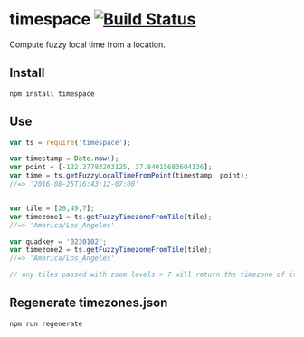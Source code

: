 # timespace [![Build Status](https://travis-ci.org/mapbox/timespace.svg?branch=master)](https://travis-ci.org/mapbox/timespace)
Compute fuzzy local time from a location.


## Install
```
npm install timespace
```

## Use
```js
var ts = require('timespace');

var timestamp = Date.now();
var point = [-122.27783203125, 37.84015683604136];
var time = ts.getFuzzyLocalTimeFromPoint(timestamp, point);
//=> '2016-08-25T16:43:12-07:00'


var tile = [20,49,7];
var timezone1 = ts.getFuzzyTimezoneFromTile(tile);
//=> 'America/Los_Angeles'

var quadkey = '0230102';
var timezone2 = ts.getFuzzyTimezoneFromTile(tile);
//=> 'America/Los_Angeles'

// any tiles passed with zoom levels > 7 will return the timezone of its z7 parent
```


## Regenerate timezones.json
```
npm run regenerate
```
